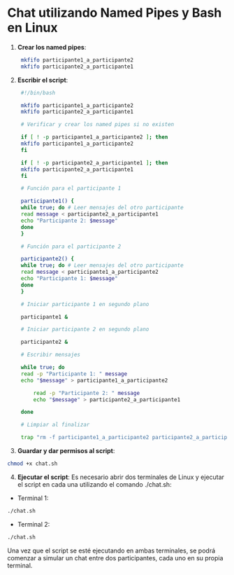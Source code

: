 # Chat utilizando Named Pipes y Bash en Linux

1. **Crear los named pipes**:

   ```bash
    mkfifo participante1_a_participante2
    mkfifo participante2_a_participante1
   ```

2. **Escribir el script**:

   ```bash
    #!/bin/bash

    mkfifo participante1_a_participante2
    mkfifo participante2_a_participante1

    # Verificar y crear los named pipes si no existen

    if [ ! -p participante1_a_participante2 ]; then
    mkfifo participante1_a_participante2
    fi

    if [ ! -p participante2_a_participante1 ]; then
    mkfifo participante2_a_participante1
    fi

    # Función para el participante 1

    participante1() {
    while true; do # Leer mensajes del otro participante
    read message < participante2_a_participante1
    echo "Participante 2: $message"
    done
    }

    # Función para el participante 2

    participante2() {
    while true; do # Leer mensajes del otro participante
    read message < participante1_a_participante2
    echo "Participante 1: $message"
    done
    }

    # Iniciar participante 1 en segundo plano

    participante1 &

    # Iniciar participante 2 en segundo plano

    participante2 &

    # Escribir mensajes

    while true; do
    read -p "Participante 1: " message
    echo "$message" > participante1_a_participante2

        read -p "Participante 2: " message
        echo "$message" > participante2_a_participante1

    done

    # Limpiar al finalizar

    trap "rm -f participante1_a_participante2 participante2_a_participante1" EXIT
   ```

3. **Guardar y dar permisos al script**:

```bash
chmod +x chat.sh
```

4. **Ejecutar el script**:
   Es necesario abrir dos terminales de Linux y ejecutar el script en cada una utilizando el comando ./chat.sh:

- Terminal 1:

```bash
./chat.sh
```

- Terminal 2:

```bash
./chat.sh
```

Una vez que el script se esté ejecutando en ambas terminales, se podrá comenzar a simular un chat entre dos participantes, cada uno en su propia terminal.

